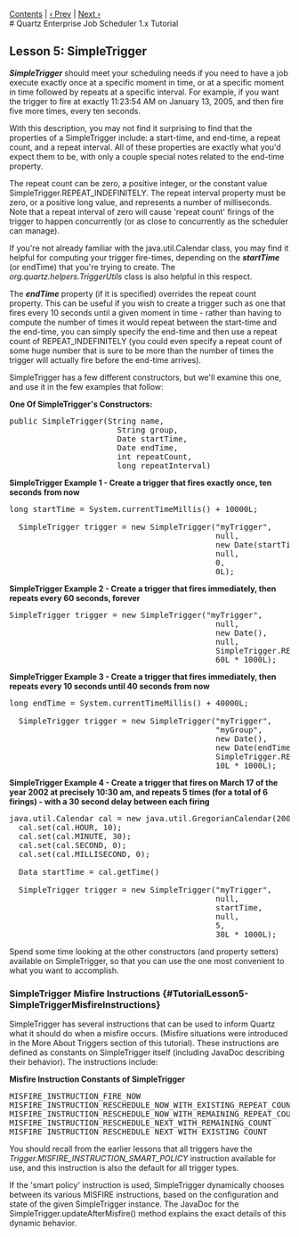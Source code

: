 <div class="secNavPanel"><a href="./">Contents</a> | <a href="/documentation/quartz-1.x/tutorials/TutorialLesson04">&lsaquo;&nbsp;Prev</a> | <a href="/documentation/quartz-1.x/tutorials/TutorialLesson06">Next&nbsp;&rsaquo;</a></div>
# Quartz Enterprise Job Scheduler 1.x Tutorial

## Lesson 5: SimpleTrigger


***SimpleTrigger*** should meet your scheduling needs if you need to have a job execute exactly once at
a specific moment in time, or at a specific moment in time followed by repeats at a specific interval. For example,
if you want the trigger to fire at exactly 11:23:54 AM on January 13, 2005, and then fire five more times,
every ten seconds.

With this description, you may not find it surprising to find that the properties of a SimpleTrigger include: a
start-time, and end-time, a repeat count, and a repeat interval. All of these properties are exactly what you'd expect
them to be, with only a couple special notes related to the end-time property.

The repeat count can be zero, a positive integer, or the constant value SimpleTrigger.REPEAT_INDEFINITELY. The
repeat interval property must be zero, or a positive long value, and represents a number of milliseconds. Note that a
repeat interval of zero will cause 'repeat count' firings of the trigger to happen concurrently (or as close to
concurrently as the scheduler can manage).

If you're not already familiar with the java.util.Calendar class, you may find it helpful for computing your
trigger fire-times, depending on the ***startTime*** (or endTime) that you're trying to create. The *org.quartz.helpers.TriggerUtils*
class is also helpful in this respect.

The ***endTime*** property (if it is specified) overrides the repeat count property. This can be useful
if you wish to create a trigger such as one that fires every 10 seconds until a given moment in time - rather than
having to compute the number of times it would repeat between the start-time and the end-time, you can simply specify
the end-time and then use a repeat count of REPEAT_INDEFINITELY (you could even specify a repeat count of some huge
number that is sure to be more than the number of times the trigger will actually fire before the end-time arrives).

SimpleTrigger has a few different constructors, but we'll examine this one, and use it in the few examples that
follow:

**One Of SimpleTrigger's Constructors:**

<pre>
public SimpleTrigger(String name,
                       String group,
                       Date startTime,
                       Date endTime,
                       int repeatCount,
                       long repeatInterval)
</pre>


**SimpleTrigger Example 1 - Create a trigger that fires exactly once, ten seconds from now**

<pre>
long startTime = System.currentTimeMillis() + 10000L;

  SimpleTrigger trigger = new SimpleTrigger("myTrigger",
                                            null,
                                            new Date(startTime),
                                            null,
                                            0,
                                            0L);
</pre>


**SimpleTrigger Example 2 - Create a trigger that fires immediately, then repeats every 60
seconds, forever**


<pre>
SimpleTrigger trigger = new SimpleTrigger("myTrigger",
                                            null,
                                            new Date(),
                                            null,
                                            SimpleTrigger.REPEAT_INDEFINITELY,
                                            60L * 1000L);
</pre>


**SimpleTrigger Example 3 - Create a trigger that fires immediately, then repeats every 10
seconds until 40 seconds from now**

<pre>
long endTime = System.currentTimeMillis() + 40000L;

  SimpleTrigger trigger = new SimpleTrigger("myTrigger",
                                            "myGroup",
                                            new Date(),
                                            new Date(endTime),
                                            SimpleTrigger.REPEAT_INDEFINITELY,
                                            10L * 1000L);
</pre>


**SimpleTrigger Example 4 - Create a trigger that fires on March 17 of the year 2002 at
precisely 10:30 am, and repeats 5 times (for a total of 6 firings) - with a 30 second delay between each firing**


<pre>
java.util.Calendar cal = new java.util.GregorianCalendar(2002, cal.MARCH, 17);
  cal.set(cal.HOUR, 10);
  cal.set(cal.MINUTE, 30);
  cal.set(cal.SECOND, 0);
  cal.set(cal.MILLISECOND, 0);

  Data startTime = cal.getTime()

  SimpleTrigger trigger = new SimpleTrigger("myTrigger",
                                            null,
                                            startTime,
                                            null,
                                            5,
                                            30L * 1000L);
</pre>



Spend some time looking at the other constructors (and property setters) available on SimpleTrigger, so that you
can use the one most convenient to what you want to accomplish.

### SimpleTrigger Misfire Instructions {#TutorialLesson5-SimpleTriggerMisfireInstructions}

SimpleTrigger has several instructions that can be used to inform Quartz what it should do when a misfire occurs.
(Misfire situations were introduced in the More About Triggers section of this tutorial). These instructions are defined
as constants on SimpleTrigger itself (including JavaDoc describing their behavior). The instructions include:

**Misfire Instruction Constants of SimpleTrigger**

<pre>
MISFIRE_INSTRUCTION_FIRE_NOW
MISFIRE_INSTRUCTION_RESCHEDULE_NOW_WITH_EXISTING_REPEAT_COUNT
MISFIRE_INSTRUCTION_RESCHEDULE_NOW_WITH_REMAINING_REPEAT_COUNT
MISFIRE_INSTRUCTION_RESCHEDULE_NEXT_WITH_REMAINING_COUNT
MISFIRE_INSTRUCTION_RESCHEDULE_NEXT_WITH_EXISTING_COUNT
</pre>


You should recall from the earlier lessons that all triggers have the *Trigger.MISFIRE_INSTRUCTION_SMART_POLICY*
instruction available for use, and this instruction is also the default for all trigger types.

If the 'smart policy' instruction is used, SimpleTrigger dynamically chooses between its various MISFIRE
instructions, based on the configuration and state of the given SimpleTrigger instance. The JavaDoc for the
SimpleTrigger.updateAfterMisfire() method explains the exact details of this dynamic behavior.




